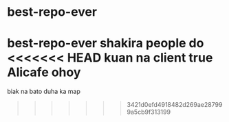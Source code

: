 # best-repo-ever
best-repo-ever
shakira
people do
<<<<<<< HEAD
kuan na
client true
Alicafe
ohoy
=======
biak na bato
duha ka map
>>>>>>> 3421d0efd4918482d269ae287999a5cb9f313199
